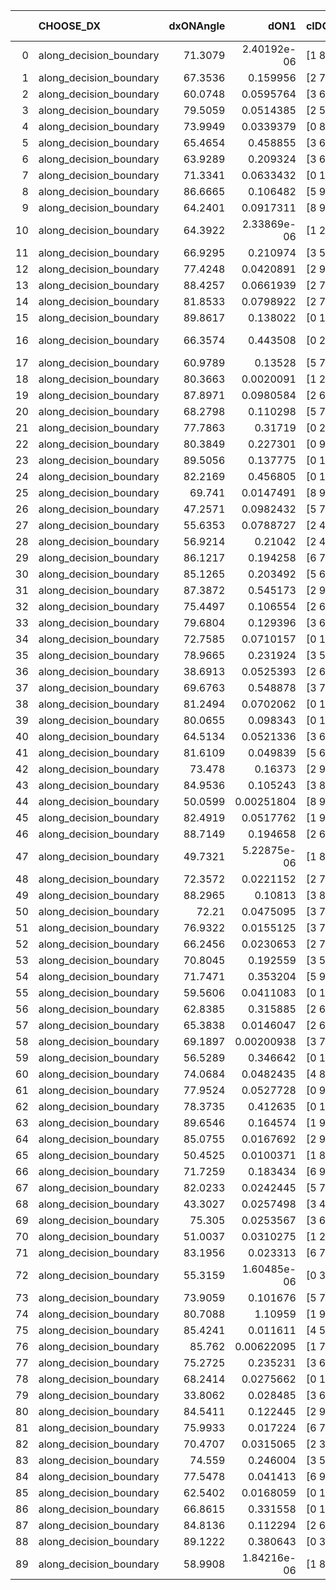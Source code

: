 |    | CHOOSE_DX               |   dxONAngle |        dON1 | cIDON1   |   dON_patch_1 |   nTON |         dON |   dxOFFAngle |       dOFF1 | cIDOFF1   |   dOFF_patch_1 |   nTOFF |        dOFF | SUCCESS   |   nExp |   dual_point_id |   subpoint_time_seconds |   total_execution_time |       logp |         dOFF/dON | Vote dOFF>dON   |
|---:|:------------------------|------------:|------------:|:---------|--------------:|-------:|------------:|-------------:|------------:|:----------|---------------:|--------:|------------:|:----------|-------:|----------------:|------------------------:|-----------------------:|-----------:|-----------------:|:----------------|
|  0 | along_decision_boundary |     71.3079 | 2.40192e-06 | [1 8]    |   2.40192e-06 |      1 | 2.40192e-06 |      83.4022 | 0.0145891   | [1 8]     |    0.0145891   |       1 | 0.0145891   | True      |      1 |               2 |                0.979927 |                1.36388 |  0         |   6073.92        | True            |
|  1 | along_decision_boundary |     67.3536 | 0.159956    | [2 7]    |   0.159956    |      1 | 0.159956    |      71.4701 | 0.0565581   | [2 7]     |    0.0565581   |       1 | 0.0565581   | False     |      2 |               3 |                2.60863  |                3.98081 | -0.5       |      0.353586    | False           |
|  2 | along_decision_boundary |     60.0748 | 0.0595764   | [3 6]    |   0.0595764   |      1 | 0.0595764   |      69.8998 | 0.0787518   | [3 6]     |    0.0787518   |       1 | 0.0787518   | True      |      3 |               4 |                1.26663  |                5.25439 | -0         |      1.32186     | True            |
|  3 | along_decision_boundary |     79.5059 | 0.0514385   | [2 5]    |   0.0514385   |      1 | 0.0514385   |      77.6461 | 0.334779    | [2 5]     |    0.334779    |       1 | 0.334779    | True      |      4 |               5 |                3.81983  |                9.08022 | -0.166667  |      6.50834     | True            |
|  4 | along_decision_boundary |     73.9949 | 0.0339379   | [0 8]    |   0.0339379   |      1 | 0.0339379   |      87.865  | 0.0468093   | [1 8]     |    0.0468093   |       1 | 0.0468093   | True      |      5 |               9 |                1.32578  |               10.5607  | -0.5       |      1.37926     | True            |
|  5 | along_decision_boundary |     65.4654 | 0.458855    | [3 6]    |   0.458855    |      1 | 0.458855    |      80.4603 | 0.539988    | [3 6]     |    0.539988    |       1 | 0.539988    | True      |      6 |              10 |                6.23803  |               16.8047  | -0.9       |      1.17682     | True            |
|  6 | along_decision_boundary |     63.9289 | 0.209324    | [3 6]    |   0.209324    |      1 | 0.209324    |      52.8164 | 0.152691    | [3 6]     |    0.152691    |       1 | 0.152691    | False     |      7 |              11 |                3.59137  |               20.401   | -1.33333   |      0.72945     | False           |
|  7 | along_decision_boundary |     71.3341 | 0.0633432   | [0 1]    |   0.0633432   |      1 | 0.0633432   |      78.7891 | 0.000769548 | [0 1]     |    0.000769548 |       1 | 0.000769548 | False     |      8 |              12 |                1.33178  |               21.7378  | -0.642857  |      0.0121489   | False           |
|  8 | along_decision_boundary |     86.6665 | 0.106482    | [5 9]    |   0.106482    |      1 | 0.106482    |      81.7434 | 0.320554    | [5 9]     |    0.320554    |       1 | 0.320554    | True      |      9 |              13 |                3.75845  |               25.5022  | -0.25      |      3.01041     | True            |
|  9 | along_decision_boundary |     64.2401 | 0.0917311   | [8 9]    |   0.0917311   |      1 | 0.0917311   |      74.0876 | 0.0699296   | [8 9]     |    0.0699296   |       1 | 0.0699296   | False     |     10 |              14 |                2.08657  |               27.5938  | -0.5       |      0.762332    | False           |
| 10 | along_decision_boundary |     64.3922 | 2.33869e-06 | [1 2]    |   2.33869e-06 |      1 | 2.33869e-06 |      65.6358 | 0.171732    | [0 2]     |    0.171732    |       1 | 0.171732    | True      |     11 |              16 |                2.15832  |               29.8015  | -0.2       |  73430.9         | True            |
| 11 | along_decision_boundary |     66.9295 | 0.210974    | [3 5]    |   0.210974    |      1 | 0.210974    |      76.4433 | 0.444597    | [3 5]     |    0.444597    |       1 | 0.444597    | True      |     12 |              18 |                4.12695  |               33.9835  | -0.409091  |      2.10736     | True            |
| 12 | along_decision_boundary |     77.4248 | 0.0420891   | [2 9]    |   0.0420891   |      1 | 0.0420891   |      81.4778 | 0.0659002   | [2 9]     |    0.0659002   |       1 | 0.0659002   | True      |     13 |              20 |                1.4581   |               35.4847  | -0.666667  |      1.56573     | True            |
| 13 | along_decision_boundary |     88.4257 | 0.0661939   | [2 7]    |   0.0661939   |      1 | 0.0661939   |      77.7969 | 0.178486    | [2 7]     |    0.178486    |       1 | 0.178486    | True      |     14 |              21 |                3.5477   |               39.0394  | -0.961538  |      2.69641     | True            |
| 14 | along_decision_boundary |     81.8533 | 0.0798922   | [2 7]    |   0.0798922   |      1 | 0.0798922   |      79.3818 | 0.00183908  | [2 7]     |    0.00183908  |       1 | 0.00183908  | False     |     15 |              25 |                1.50525  |               45.5397  | -1.28571   |      0.0230195   | False           |
| 15 | along_decision_boundary |     89.8617 | 0.138022    | [0 1]    |   0.138022    |      1 | 0.138022    |      83.2957 | 0.0193161   | [0 1]     |    0.0193161   |       1 | 0.0193161   | False     |     16 |              26 |                1.68064  |               47.2273  | -0.833333  |      0.139949    | False           |
| 16 | along_decision_boundary |     66.3574 | 0.443508    | [0 2]    |   0.443508    |      1 | 0.443508    |      60.3497 | 6.83914e-06 | [0 2]     |    6.83914e-06 |       1 | 6.83914e-06 | False     |     17 |              27 |                3.14592  |               50.3793  | -0.5       |      1.54205e-05 | False           |
| 17 | along_decision_boundary |     60.9789 | 0.13528     | [5 7]    |   0.13528     |      1 | 0.13528     |      62.2532 | 0.0946868   | [5 7]     |    0.0946868   |       1 | 0.0946868   | False     |     18 |              28 |                3.14671  |               53.5335  | -0.264706  |      0.699932    | False           |
| 18 | along_decision_boundary |     80.3663 | 0.0020091   | [1 2]    |   0.0020091   |      1 | 0.0020091   |      88.0938 | 0.196523    | [0 2]     |    0.196523    |       1 | 0.196523    | True      |     19 |              30 |                1.65223  |               55.2573  | -0.111111  |     97.8164      | True            |
| 19 | along_decision_boundary |     87.8971 | 0.0980584   | [2 6]    |   0.0980584   |      1 | 0.0980584   |      74.9399 | 0.193508    | [2 6]     |    0.193508    |       1 | 0.193508    | True      |     20 |              32 |                1.46014  |               56.7706  | -0.236842  |      1.9734      | True            |
| 20 | along_decision_boundary |     68.2798 | 0.110298    | [5 7]    |   0.110298    |      1 | 0.110298    |      76.8449 | 0.248571    | [5 7]     |    0.248571    |       1 | 0.248571    | True      |     21 |              33 |                3.40542  |               60.1831  | -0.4       |      2.25362     | True            |
| 21 | along_decision_boundary |     77.7863 | 0.31719     | [0 2]    |   0.31719     |      1 | 0.31719     |      74.1008 | 0.0529938   | [1 2]     |    0.0529938   |       1 | 0.0529938   | False     |     22 |              34 |                2.3556   |               62.5437  | -0.595238  |      0.167073    | False           |
| 22 | along_decision_boundary |     80.3849 | 0.227301    | [0 9]    |   0.227301    |      1 | 0.227301    |      66.6216 | 0.280614    | [1 9]     |    0.280614    |       1 | 0.280614    | True      |     23 |              35 |                3.10777  |               65.6568  | -0.363636  |      1.23455     | True            |
| 23 | along_decision_boundary |     89.5056 | 0.137775    | [0 1]    |   0.137775    |      1 | 0.137775    |      82.9166 | 0.673215    | [0 1]     |    0.673215    |       1 | 0.673215    | True      |     24 |              36 |                5.60807  |               71.2699  | -0.543478  |      4.88635     | True            |
| 24 | along_decision_boundary |     82.2169 | 0.456805    | [0 1]    |   0.456805    |      1 | 0.456805    |      71.3804 | 0.398719    | [0 1]     |    0.398719    |       1 | 0.398719    | False     |     25 |              43 |                4.37019  |               97.9785  | -0.75      |      0.872842    | False           |
| 25 | along_decision_boundary |     69.741  | 0.0147491   | [8 9]    |   0.0147491   |      1 | 0.0147491   |      73.938  | 0.0626152   | [8 9]     |    0.0626152   |       1 | 0.0626152   | True      |     26 |              44 |                1.97822  |               99.9657  | -0.5       |      4.24536     | True            |
| 26 | along_decision_boundary |     47.2571 | 0.0982432   | [5 7]    |   0.0982432   |      1 | 0.0982432   |      57.089  | 0.0302625   | [5 7]     |    0.0302625   |       1 | 0.0302625   | False     |     27 |              45 |                2.37223  |              102.343   | -0.692308  |      0.308036    | False           |
| 27 | along_decision_boundary |     55.6353 | 0.0788727   | [2 4]    |   0.0788727   |      1 | 0.0788727   |      72.1993 | 0.0205262   | [2 4]     |    0.0205262   |       1 | 0.0205262   | False     |     28 |              46 |                2.73006  |              105.082   | -0.462963  |      0.260245    | False           |
| 28 | along_decision_boundary |     56.9214 | 0.21042     | [2 4]    |   0.21042     |      1 | 0.21042     |      57.8367 | 0.170779    | [2 4]     |    0.170779    |       1 | 0.170779    | False     |     29 |              47 |                4.5533   |              109.642   | -0.285714  |      0.811612    | False           |
| 29 | along_decision_boundary |     86.1217 | 0.194258    | [6 7]    |   0.194258    |      1 | 0.194258    |      72.7401 | 0.0284303   | [6 7]     |    0.0284303   |       1 | 0.0284303   | False     |     30 |              49 |                1.91277  |              113.431   | -0.155172  |      0.146353    | False           |
| 30 | along_decision_boundary |     85.1265 | 0.203492    | [5 6]    |   0.203492    |      1 | 0.203492    |      69.887  | 0.0269666   | [5 6]     |    0.0269666   |       1 | 0.0269666   | False     |     31 |              52 |                1.5572   |              118.548   | -0.0666667 |      0.132519    | False           |
| 31 | along_decision_boundary |     87.3872 | 0.545173    | [2 9]    |   0.545173    |      1 | 0.545173    |      80.1185 | 0.0755742   | [2 9]     |    0.0755742   |       1 | 0.0755742   | False     |     32 |              55 |                3.91951  |              125.305   | -0.016129  |      0.138624    | False           |
| 32 | along_decision_boundary |     75.4497 | 0.106554    | [2 6]    |   0.106554    |      1 | 0.106554    |      67.3528 | 0.0479367   | [2 6]     |    0.0479367   |       1 | 0.0479367   | False     |     33 |              57 |                2.29846  |              129.264   | -0         |      0.449881    | False           |
| 33 | along_decision_boundary |     79.6804 | 0.129396    | [3 6]    |   0.129396    |      1 | 0.129396    |      75.3038 | 0.313813    | [3 6]     |    0.313813    |       1 | 0.313813    | True      |     34 |              59 |                4.81979  |              134.133   | -0.0151515 |      2.42522     | True            |
| 34 | along_decision_boundary |     72.7585 | 0.0710157   | [0 1]    |   0.0710157   |      1 | 0.0710157   |      65.3781 | 0.190272    | [0 1]     |    0.190272    |       1 | 0.190272    | True      |     35 |              62 |                2.66142  |              139.227   | -0         |      2.67929     | True            |
| 35 | along_decision_boundary |     78.9665 | 0.231924    | [3 5]    |   0.231924    |      1 | 0.231924    |      78.8321 | 0.563401    | [3 5]     |    0.563401    |       1 | 0.563401    | True      |     36 |              64 |                3.70541  |              142.992   | -0.0142857 |      2.42925     | True            |
| 36 | along_decision_boundary |     38.6913 | 0.0525393   | [2 6]    |   0.0525393   |      1 | 0.0525393   |      40.6689 | 0.265406    | [2 6]     |    0.265406    |       1 | 0.265406    | True      |     37 |              65 |                2.83656  |              145.84    | -0.0555556 |      5.05157     | True            |
| 37 | along_decision_boundary |     69.6763 | 0.548878    | [3 7]    |   0.548878    |      1 | 0.548878    |      67.0569 | 0.864368    | [3 7]     |    0.864368    |       1 | 0.864368    | True      |     38 |              67 |                7.5238   |              153.415   | -0.121622  |      1.57479     | True            |
| 38 | along_decision_boundary |     81.2494 | 0.0702062   | [0 1]    |   0.0702062   |      1 | 0.0702062   |      82.8272 | 0.0208999   | [0 1]     |    0.0208999   |       1 | 0.0208999   | False     |     39 |              68 |                1.03299  |              154.453   | -0.210526  |      0.297694    | False           |
| 39 | along_decision_boundary |     80.0655 | 0.098343    | [0 1]    |   0.098343    |      1 | 0.098343    |      78.3294 | 0.159758    | [0 1]     |    0.159758    |       1 | 0.159758    | True      |     40 |              69 |                4.51     |              158.969   | -0.115385  |      1.6245      | True            |
| 40 | along_decision_boundary |     64.5134 | 0.0521336   | [3 6]    |   0.0521336   |      1 | 0.0521336   |      72.0287 | 0.173532    | [3 6]     |    0.173532    |       1 | 0.173532    | True      |     41 |              70 |                2.61056  |              161.588   | -0.2       |      3.32859     | True            |
| 41 | along_decision_boundary |     81.6109 | 0.049839    | [5 6]    |   0.049839    |      1 | 0.049839    |      82.9866 | 0.449784    | [5 6]     |    0.449784    |       1 | 0.449784    | True      |     42 |              71 |                3.272    |              164.865   | -0.304878  |      9.02472     | True            |
| 42 | along_decision_boundary |     73.478  | 0.16373     | [2 9]    |   0.16373     |      1 | 0.16373     |      80.5673 | 0.589068    | [2 9]     |    0.589068    |       1 | 0.589068    | True      |     43 |              72 |                4.41725  |              169.29    | -0.428571  |      3.5978      | True            |
| 43 | along_decision_boundary |     84.9536 | 0.105243    | [3 8]    |   0.105243    |      1 | 0.105243    |      82.2457 | 0.078377    | [3 8]     |    0.078377    |       1 | 0.078377    | False     |     44 |              75 |                2.16286  |              173.31    | -0.569767  |      0.744722    | False           |
| 44 | along_decision_boundary |     50.0599 | 0.00251804  | [8 9]    |   0.00251804  |      1 | 0.00251804  |      62.2977 | 0.352972    | [8 9]     |    0.352972    |       1 | 0.352972    | True      |     45 |              76 |                2.36552  |              175.681   | -0.409091  |    140.177       | True            |
| 45 | along_decision_boundary |     82.4919 | 0.0517762   | [1 9]    |   0.0517762   |      1 | 0.0517762   |      88.8589 | 0.048793    | [0 9]     |    0.048793    |       1 | 0.048793    | False     |     46 |              78 |                1.16645  |              176.889   | -0.544444  |      0.942382    | False           |
| 46 | along_decision_boundary |     88.7149 | 0.194658    | [2 6]    |   0.194658    |      1 | 0.194658    |      70.2965 | 0.513497    | [2 6]     |    0.513497    |       1 | 0.513497    | True      |     47 |              79 |                5.80925  |              182.703   | -0.391304  |      2.63794     | True            |
| 47 | along_decision_boundary |     49.7321 | 5.22875e-06 | [1 8]    |   5.22875e-06 |      1 | 5.22875e-06 |      88.7515 | 0.638954    | [0 8]     |    0.638954    |       1 | 0.638954    | True      |     48 |              82 |                4.71518  |              194.614   | -0.521277  | 122200           | True            |
| 48 | along_decision_boundary |     72.3572 | 0.0221152   | [2 7]    |   0.0221152   |      1 | 0.0221152   |      69.0614 | 0.0414626   | [2 7]     |    0.0414626   |       1 | 0.0414626   | True      |     49 |              85 |                2.4608   |              199.891   | -0.666667  |      1.87485     | True            |
| 49 | along_decision_boundary |     88.2965 | 0.10813     | [3 8]    |   0.10813     |      1 | 0.10813     |      85.8168 | 0.209864    | [3 8]     |    0.209864    |       1 | 0.209864    | True      |     50 |              86 |                2.44901  |              202.345   | -0.826531  |      1.94085     | True            |
| 50 | along_decision_boundary |     72.21   | 0.0475095   | [3 7]    |   0.0475095   |      1 | 0.0475095   |      72.4012 | 0.301627    | [3 7]     |    0.301627    |       1 | 0.301627    | True      |     51 |              88 |                3.61239  |              210.017   | -1         |      6.34879     | True            |
| 51 | along_decision_boundary |     76.9322 | 0.0155125   | [3 7]    |   0.0155125   |      1 | 0.0155125   |      77.1099 | 0.130871    | [3 7]     |    0.130871    |       1 | 0.130871    | True      |     52 |              89 |                1.66599  |              211.691   | -1.18627   |      8.43648     | True            |
| 52 | along_decision_boundary |     66.2456 | 0.0230653   | [2 7]    |   0.0230653   |      1 | 0.0230653   |      70.8862 | 0.26677     | [2 7]     |    0.26677     |       1 | 0.26677     | True      |     53 |              93 |                2.53174  |              217.241   | -1.38462   |     11.5658      | True            |
| 53 | along_decision_boundary |     70.8045 | 0.192559    | [3 5]    |   0.192559    |      1 | 0.192559    |      69.663  | 0.14355     | [3 5]     |    0.14355     |       1 | 0.14355     | False     |     54 |              94 |                1.82022  |              219.067   | -1.59434   |      0.745486    | False           |
| 54 | along_decision_boundary |     71.7471 | 0.353204    | [5 9]    |   0.353204    |      1 | 0.353204    |      56.584  | 0.0809436   | [5 9]     |    0.0809436   |       1 | 0.0809436   | False     |     55 |              96 |                2.95705  |              225.036   | -1.33333   |      0.229169    | False           |
| 55 | along_decision_boundary |     59.5606 | 0.0411083   | [0 1]    |   0.0411083   |      1 | 0.0411083   |      73.9897 | 0.310315    | [0 1]     |    0.310315    |       1 | 0.310315    | True      |     56 |              97 |                3.40757  |              228.449   | -1.1       |      7.54872     | True            |
| 56 | along_decision_boundary |     62.8385 | 0.315885    | [2 6]    |   0.315885    |      1 | 0.315885    |      63.0307 | 0.115464    | [2 6]     |    0.115464    |       1 | 0.115464    | False     |     57 |             104 |                5.01311  |              247.4     | -1.28571   |      0.365527    | False           |
| 57 | along_decision_boundary |     65.3838 | 0.0146047   | [2 6]    |   0.0146047   |      1 | 0.0146047   |      64.4295 | 0.0982447   | [2 6]     |    0.0982447   |       1 | 0.0982447   | True      |     58 |             106 |                1.98565  |              249.43    | -1.0614    |      6.72694     | True            |
| 58 | along_decision_boundary |     69.1897 | 0.00200938  | [3 7]    |   0.00200938  |      1 | 0.00200938  |      64.3853 | 0.0529525   | [3 7]     |    0.0529525   |       1 | 0.0529525   | True      |     59 |             111 |                1.61135  |              255.169   | -1.24138   |     26.3526      | True            |
| 59 | along_decision_boundary |     56.5289 | 0.346642    | [0 1]    |   0.346642    |      1 | 0.346642    |      62.529  | 0.116296    | [0 1]     |    0.116296    |       1 | 0.116296    | False     |     60 |             112 |                2.4926   |              257.668   | -1.4322    |      0.335492    | False           |
| 60 | along_decision_boundary |     74.0684 | 0.0482435   | [4 8]    |   0.0482435   |      1 | 0.0482435   |      71.2956 | 0.349724    | [4 8]     |    0.349724    |       1 | 0.349724    | True      |     61 |             114 |                2.07031  |              259.792   | -1.2       |      7.24913     | True            |
| 61 | along_decision_boundary |     77.9524 | 0.0527728   | [0 9]    |   0.0527728   |      1 | 0.0527728   |      83.4608 | 0.30225     | [1 9]     |    0.30225     |       1 | 0.30225     | True      |     62 |             115 |                2.14556  |              261.946   | -1.38525   |      5.72739     | True            |
| 62 | along_decision_boundary |     78.3735 | 0.412635    | [0 1]    |   0.412635    |      1 | 0.412635    |      71.067  | 0.129027    | [0 1]     |    0.129027    |       1 | 0.129027    | False     |     63 |             116 |                3.70703  |              265.658   | -1.58065   |      0.312692    | False           |
| 63 | along_decision_boundary |     89.6546 | 0.164574    | [1 9]    |   0.164574    |      1 | 0.164574    |      70.6939 | 0.0131306   | [0 9]     |    0.0131306   |       1 | 0.0131306   | False     |     64 |             118 |                1.34604  |              267.068   | -1.34127   |      0.0797854   | False           |
| 64 | along_decision_boundary |     85.0755 | 0.0167692   | [2 9]    |   0.0167692   |      1 | 0.0167692   |      87.7725 | 0.0289167   | [2 9]     |    0.0289167   |       1 | 0.0289167   | True      |     65 |             119 |                1.23544  |              268.309   | -1.125     |      1.7244      | True            |
| 65 | along_decision_boundary |     50.4525 | 0.0100371   | [1 8]    |   0.0100371   |      1 | 0.0100371   |      87.2764 | 0.00278495  | [0 8]     |    0.00278495  |       1 | 0.00278495  | False     |     66 |             121 |                1.12927  |              269.491   | -1.3       |      0.277466    | False           |
| 66 | along_decision_boundary |     71.7259 | 0.183434    | [6 9]    |   0.183434    |      1 | 0.183434    |      82.6927 | 0.559313    | [6 9]     |    0.559313    |       1 | 0.559313    | True      |     67 |             122 |                3.57134  |              273.068   | -1.09091   |      3.04913     | True            |
| 67 | along_decision_boundary |     82.0233 | 0.0242445   | [5 7]    |   0.0242445   |      1 | 0.0242445   |      87.7412 | 0.12836     | [5 7]     |    0.12836     |       1 | 0.12836     | True      |     68 |             123 |                1.5948   |              274.671   | -1.26119   |      5.29439     | True            |
| 68 | along_decision_boundary |     43.3027 | 0.0257498   | [3 4]    |   0.0257498   |      1 | 0.0257498   |      47.3572 | 0.0616765   | [3 4]     |    0.0616765   |       1 | 0.0616765   | True      |     69 |             126 |                1.28047  |              286.83    | -1.44118   |      2.39522     | True            |
| 69 | along_decision_boundary |     75.305  | 0.0253567   | [3 6]    |   0.0253567   |      1 | 0.0253567   |      80.6598 | 0.0379844   | [3 6]     |    0.0379844   |       1 | 0.0379844   | True      |     70 |             127 |                1.54906  |              288.384   | -1.63043   |      1.498       | True            |
| 70 | along_decision_boundary |     51.0037 | 0.0310275   | [1 2]    |   0.0310275   |      1 | 0.0310275   |      73.1179 | 0.0128452   | [0 2]     |    0.0128452   |       1 | 0.0128452   | False     |     71 |             128 |                1.58587  |              289.975   | -1.82857   |      0.413994    | False           |
| 71 | along_decision_boundary |     83.1956 | 0.023313    | [6 7]    |   0.023313    |      1 | 0.023313    |      88.0214 | 0.188868    | [6 7]     |    0.188868    |       1 | 0.188868    | True      |     72 |             130 |                2.07547  |              293.831   | -1.58451   |      8.10141     | True            |
| 72 | along_decision_boundary |     55.3159 | 1.60485e-06 | [0 3]    |   1.60485e-06 |      1 | 1.60485e-06 |      65.6675 | 3.83807e-05 | [1 3]     |    3.83807e-05 |       1 | 3.83807e-05 | True      |     73 |             131 |                0.958665 |              294.797   | -1.77778   |     23.9154      | True            |
| 73 | along_decision_boundary |     73.9059 | 0.101676    | [5 7]    |   0.101676    |      1 | 0.101676    |      72.341  | 0.0180413   | [5 7]     |    0.0180413   |       1 | 0.0180413   | False     |     74 |             132 |                1.17047  |              295.977   | -1.97945   |      0.177438    | False           |
| 74 | along_decision_boundary |     80.7088 | 1.10959     | [1 9]    |   1.10959     |      1 | 1.10959     |      56.2144 | 0.106543    | [0 9]     |    0.106543    |       1 | 0.106543    | False     |     75 |             134 |                6.17164  |              308.967   | -1.72973   |      0.0960198   | False           |
| 75 | along_decision_boundary |     85.4241 | 0.011611    | [4 5]    |   0.011611    |      1 | 0.011611    |      87.5356 | 0.0391805   | [4 5]     |    0.0391805   |       1 | 0.0391805   | True      |     76 |             136 |                1.99792  |              313.558   | -1.5       |      3.37443     | True            |
| 76 | along_decision_boundary |     85.762  | 0.00622095  | [1 7]    |   0.00622095  |      1 | 0.00622095  |      87.0778 | 0.24729     | [0 7]     |    0.24729     |       1 | 0.24729     | True      |     77 |             137 |                2.31848  |              315.887   | -1.68421   |     39.7512      | True            |
| 77 | along_decision_boundary |     75.2725 | 0.235231    | [3 6]    |   0.235231    |      1 | 0.235231    |      83.8605 | 0.31499     | [3 6]     |    0.31499     |       1 | 0.31499     | True      |     78 |             140 |                4.86885  |              320.836   | -1.87662   |      1.33906     | True            |
| 78 | along_decision_boundary |     68.2414 | 0.0275662   | [0 1]    |   0.0275662   |      1 | 0.0275662   |      67.2522 | 0.0513466   | [0 1]     |    0.0513466   |       1 | 0.0513466   | True      |     79 |             143 |                1.42538  |              325.205   | -2.07692   |      1.86266     | True            |
| 79 | along_decision_boundary |     33.8062 | 0.028485    | [3 6]    |   0.028485    |      1 | 0.028485    |      57.6303 | 0.130979    | [3 6]     |    0.130979    |       1 | 0.130979    | True      |     80 |             148 |                2.40812  |              327.834   | -2.28481   |      4.59816     | True            |
| 80 | along_decision_boundary |     84.5411 | 0.122445    | [2 9]    |   0.122445    |      1 | 0.122445    |      82.0895 | 0.0503334   | [2 9]     |    0.0503334   |       1 | 0.0503334   | False     |     81 |             149 |                1.71926  |              329.562   | -2.5       |      0.411071    | False           |
| 81 | along_decision_boundary |     75.9933 | 0.017224    | [6 7]    |   0.017224    |      1 | 0.017224    |      75.6251 | 0.0435154   | [6 7]     |    0.0435154   |       1 | 0.0435154   | True      |     82 |             150 |                1.28557  |              330.856   | -2.2284    |      2.52644     | True            |
| 82 | along_decision_boundary |     70.4707 | 0.0315065   | [2 3]    |   0.0315065   |      1 | 0.0315065   |      66.4604 | 0.00881732  | [2 3]     |    0.00881732  |       1 | 0.00881732  | False     |     83 |             152 |                1.72524  |              332.645   | -2.43902   |      0.279857    | False           |
| 83 | along_decision_boundary |     74.559  | 0.246004    | [3 5]    |   0.246004    |      1 | 0.246004    |      80.1066 | 0.193124    | [3 5]     |    0.193124    |       1 | 0.193124    | False     |     84 |             153 |                4.07104  |              336.721   | -2.1747    |      0.785044    | False           |
| 84 | along_decision_boundary |     77.5478 | 0.041413    | [6 9]    |   0.041413    |      1 | 0.041413    |      84.269  | 0.0753418   | [6 9]     |    0.0753418   |       1 | 0.0753418   | True      |     85 |             154 |                2.09382  |              338.825   | -1.92857   |      1.81928     | True            |
| 85 | along_decision_boundary |     62.5402 | 0.0168059   | [0 1]    |   0.0168059   |      1 | 0.0168059   |      70.3053 | 0.128856    | [0 1]     |    0.128856    |       1 | 0.128856    | True      |     86 |             155 |                1.79686  |              340.627   | -2.12353   |      7.66731     | True            |
| 86 | along_decision_boundary |     66.8615 | 0.331558    | [0 1]    |   0.331558    |      1 | 0.331558    |      78.0307 | 0.160526    | [0 1]     |    0.160526    |       1 | 0.160526    | False     |     87 |             157 |                2.90524  |              347.036   | -2.32558   |      0.484156    | False           |
| 87 | along_decision_boundary |     84.8136 | 0.112294    | [2 6]    |   0.112294    |      1 | 0.112294    |      42.2528 | 0.182071    | [2 6]     |    0.182071    |       1 | 0.182071    | True      |     88 |             158 |                4.75686  |              351.798   | -2.07471   |      1.62138     | True            |
| 88 | along_decision_boundary |     89.1222 | 0.380643    | [0 3]    |   0.380643    |      1 | 0.380643    |      70.7588 | 0.0960297   | [1 3]     |    0.0960297   |       1 | 0.0960297   | False     |     89 |             159 |                2.89412  |              354.698   | -2.27273   |      0.252283    | False           |
| 89 | along_decision_boundary |     58.9908 | 1.84216e-06 | [1 8]    |   1.84216e-06 |      1 | 1.84216e-06 |      81.4738 | 0.182339    | [0 8]     |    0.182339    |       1 | 0.182339    | True      |     90 |             162 |                1.31398  |              359.543   | -2.02809   |  98981.2         | True            |